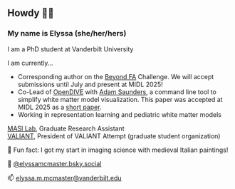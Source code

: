 ## Howdy 🤠👋 
### My name is Elyssa (she/her/hers)
I am a PhD student at Vanderbilt University

I am currently...
* Corresponding author on the [Beyond FA](https://bfa.grand-challenge.org/) Challenge. We will accept submissions until July and present at MIDL 2025! 
* Co-Lead of [OpenDIVE](https://github.com/MASILab/open_dive) with [Adam Saunders](https://github.com/saundersresearch), a command line tool to simplify white matter model visualization. This paper was accepted at MIDL 2025 as a [short paper](https://openreview.net/pdf?id=EjqP4vHnHL).
* Working in representation learning and pediatric white matter models

[MASI Lab](https://my.vanderbilt.edu/masi/), Graduate Research Assistant\
[VALIANT](https://www.vanderbilt.edu/valiant/), President of VALIANT Attempt (graduate student organization)

🤪 Fun fact: I got my start in imaging science with medieval Italian paintings!

🦋 [@elyssamcmaster.bsky.social](https://bsky.app/profile/elyssamcmaster.bsky.social)

📫 elyssa.m.mcmaster@vanderbilt.edu


<!--
**ElyssaMcMaster/ElyssaMcMaster** is a ✨ _special_ ✨ repository because its `README.md` (this file) appears on your GitHub profile.

Here are some ideas to get you started:

- 🔭 I’m currently working on ...
- 🌱 I’m currently learning ...
- 👯 I’m looking to collaborate on ...
- 🤔 I’m looking for help with ...
- 💬 Ask me about ...
- 📫 How to reach me: ...
- 😄 Pronouns: ...
- ⚡ Fun fact: ...
-->
